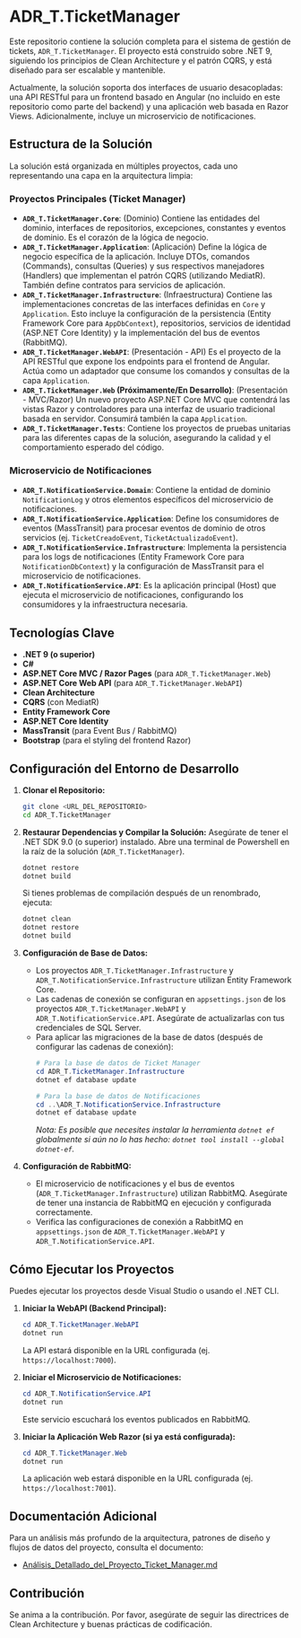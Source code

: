 # ADR_T.TicketManager

Este repositorio contiene la solución completa para el sistema de gestión de tickets, `ADR_T.TicketManager`. El proyecto está construido sobre .NET 9, siguiendo los principios de Clean Architecture y el patrón CQRS, y está diseñado para ser escalable y mantenible.

Actualmente, la solución soporta dos interfaces de usuario desacopladas: una API RESTful para un frontend basado en Angular (no incluido en este repositorio como parte del backend) y una aplicación web basada en Razor Views. Adicionalmente, incluye un microservicio de notificaciones.

## Estructura de la Solución

La solución está organizada en múltiples proyectos, cada uno representando una capa en la arquitectura limpia:

### Proyectos Principales (Ticket Manager)

* **`ADR_T.TicketManager.Core`**: (Dominio) Contiene las entidades del dominio, interfaces de repositorios, excepciones, constantes y eventos de dominio. Es el corazón de la lógica de negocio.
* **`ADR_T.TicketManager.Application`**: (Aplicación) Define la lógica de negocio específica de la aplicación. Incluye DTOs, comandos (Commands), consultas (Queries) y sus respectivos manejadores (Handlers) que implementan el patrón CQRS (utilizando MediatR). También define contratos para servicios de aplicación.
* **`ADR_T.TicketManager.Infrastructure`**: (Infraestructura) Contiene las implementaciones concretas de las interfaces definidas en `Core` y `Application`. Esto incluye la configuración de la persistencia (Entity Framework Core para `AppDbContext`), repositorios, servicios de identidad (ASP.NET Core Identity) y la implementación del bus de eventos (RabbitMQ).
* **`ADR_T.TicketManager.WebAPI`**: (Presentación - API) Es el proyecto de la API RESTful que expone los endpoints para el frontend de Angular. Actúa como un adaptador que consume los comandos y consultas de la capa `Application`.
* **`ADR_T.TicketManager.Web` (Próximamente/En Desarrollo)**: (Presentación - MVC/Razor) Un nuevo proyecto ASP.NET Core MVC que contendrá las vistas Razor y controladores para una interfaz de usuario tradicional basada en servidor. Consumirá también la capa `Application`.
* **`ADR_T.TicketManager.Tests`**: Contiene los proyectos de pruebas unitarias para las diferentes capas de la solución, asegurando la calidad y el comportamiento esperado del código.

### Microservicio de Notificaciones

* **`ADR_T.NotificationService.Domain`**: Contiene la entidad de dominio `NotificationLog` y otros elementos específicos del microservicio de notificaciones.
* **`ADR_T.NotificationService.Application`**: Define los consumidores de eventos (MassTransit) para procesar eventos de dominio de otros servicios (ej. `TicketCreadoEvent`, `TicketActualizadoEvent`).
* **`ADR_T.NotificationService.Infrastructure`**: Implementa la persistencia para los logs de notificaciones (Entity Framework Core para `NotificationDbContext`) y la configuración de MassTransit para el microservicio de notificaciones.
* **`ADR_T.NotificationService.API`**: Es la aplicación principal (Host) que ejecuta el microservicio de notificaciones, configurando los consumidores y la infraestructura necesaria.

## Tecnologías Clave

* **.NET 9 (o superior)**
* **C#**
* **ASP.NET Core MVC / Razor Pages** (para `ADR_T.TicketManager.Web`)
* **ASP.NET Core Web API** (para `ADR_T.TicketManager.WebAPI`)
* **Clean Architecture**
* **CQRS** (con MediatR)
* **Entity Framework Core**
* **ASP.NET Core Identity**
* **MassTransit** (para Event Bus / RabbitMQ)
* **Bootstrap** (para el styling del frontend Razor)

## Configuración del Entorno de Desarrollo

1.  **Clonar el Repositorio:**
    ```bash
    git clone <URL_DEL_REPOSITORIO>
    cd ADR_T.TicketManager
    ```

2.  **Restaurar Dependencias y Compilar la Solución:**
    Asegúrate de tener el .NET SDK 9.0 (o superior) instalado.
    Abre una terminal de Powershell en la raíz de la solución (`ADR_T.TicketManager`).
    ```powershell
    dotnet restore
    dotnet build
    ```
    Si tienes problemas de compilación después de un renombrado, ejecuta:
    ```powershell
    dotnet clean
    dotnet restore
    dotnet build
    ```

3.  **Configuración de Base de Datos:**
    * Los proyectos `ADR_T.TicketManager.Infrastructure` y `ADR_T.NotificationService.Infrastructure` utilizan Entity Framework Core.
    * Las cadenas de conexión se configuran en `appsettings.json` de los proyectos `ADR_T.TicketManager.WebAPI` y `ADR_T.NotificationService.API`. Asegúrate de actualizarlas con tus credenciales de SQL Server.
    * Para aplicar las migraciones de la base de datos (después de configurar las cadenas de conexión):
        ```powershell
        # Para la base de datos de Ticket Manager
        cd ADR_T.TicketManager.Infrastructure
        dotnet ef database update

        # Para la base de datos de Notificaciones
        cd ..\ADR_T.NotificationService.Infrastructure
        dotnet ef database update
        ```
        *Nota: Es posible que necesites instalar la herramienta `dotnet ef` globalmente si aún no lo has hecho: `dotnet tool install --global dotnet-ef`.*

4.  **Configuración de RabbitMQ:**
    * El microservicio de notificaciones y el bus de eventos (`ADR_T.TicketManager.Infrastructure`) utilizan RabbitMQ. Asegúrate de tener una instancia de RabbitMQ en ejecución y configurada correctamente.
    * Verifica las configuraciones de conexión a RabbitMQ en `appsettings.json` de `ADR_T.TicketManager.WebAPI` y `ADR_T.NotificationService.API`.

## Cómo Ejecutar los Proyectos

Puedes ejecutar los proyectos desde Visual Studio o usando el .NET CLI.

1.  **Iniciar la WebAPI (Backend Principal):**
    ```powershell
    cd ADR_T.TicketManager.WebAPI
    dotnet run
    ```
    La API estará disponible en la URL configurada (ej. `https://localhost:7000`).

2.  **Iniciar el Microservicio de Notificaciones:**
    ```powershell
    cd ADR_T.NotificationService.API
    dotnet run
    ```
    Este servicio escuchará los eventos publicados en RabbitMQ.

3.  **Iniciar la Aplicación Web Razor (si ya está configurada):**
    ```powershell
    cd ADR_T.TicketManager.Web
    dotnet run
    ```
    La aplicación web estará disponible en la URL configurada (ej. `https://localhost:7001`).

## Documentación Adicional

Para un análisis más profundo de la arquitectura, patrones de diseño y flujos de datos del proyecto, consulta el documento:
* [Análisis_Detallado_del_Proyecto_Ticket_Manager.md](Análisis_Detallado_del_Proyecto_TicketManager.md)

## Contribución

Se anima a la contribución. Por favor, asegúrate de seguir las directrices de Clean Architecture y buenas prácticas de codificación.
